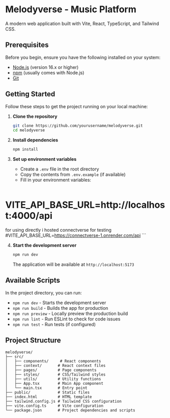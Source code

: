 # Melodyverse - Music Platform

A modern web application built with Vite, React, TypeScript, and Tailwind CSS.

## Prerequisites

Before you begin, ensure you have the following installed on your system:
- [Node.js](https://nodejs.org/) (version 16.x or higher)
- [npm](https://www.npmjs.com/) (usually comes with Node.js)
- [Git](https://git-scm.com/)

## Getting Started

Follow these steps to get the project running on your local machine:

1. **Clone the repository**
   ```bash
   git clone https://github.com/yourusername/melodyverse.git
   cd melodyverse
   ```

2. **Install dependencies**
   ```bash
   npm install
   ```

3. **Set up environment variables**
   - Create a `.env` file in the root directory
   - Copy the contents from `.env.example` (if available)
   - Fill in your environment variables:
     ```
# VITE_API_BASE_URL=http://localhost:4000/api

for using directly i hosted connectverse for testing
#VITE_API_BASE_URL=https://connectverse-1.onrender.com/api
     ```

4. **Start the development server**
   ```bash
   npm run dev
   ```
   The application will be available at `http://localhost:5173`

## Available Scripts

In the project directory, you can run:

- `npm run dev` - Starts the development server
- `npm run build` - Builds the app for production
- `npm run preview` - Locally preview the production build
- `npm run lint` - Run ESLint to check for code issues
- `npm run test` - Run tests (if configured)

## Project Structure

```
melodyverse/
├── src/
│   ├── components/     # React components
│   ├── context/       # React context files
│   ├── pages/         # Page components
│   ├── styles/        # CSS/Tailwind styles
│   ├── utils/         # Utility functions
│   ├── App.tsx        # Main App component
│   └── main.tsx       # Entry point
├── public/            # Static files
├── index.html         # HTML template
├── tailwind.config.js # Tailwind CSS configuration
├── vite.config.ts     # Vite configuration
└── package.json       # Project dependencies and scripts
```

